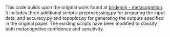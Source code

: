 This code builds upon the original work found at [bridenmj - metacognition](https://github.com/bridenmj/Metacognition/blob/main/README.md). 
It includes three additional scripts: preprocessing.py for preparing the input data, and accuracy.py and topoplot.py for generating the outputs specified in the original paper. 
The existing scripts have been modified to classify both metacognitive confidence and sensitivity.
